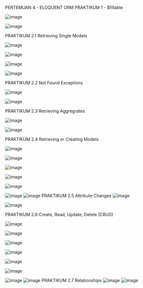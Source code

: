 PERTEMUAN 4 - ELOQUENT ORM
PRAKTIKUM 1 - $fillable

![image](https://github.com/Pattricyasonnya/Pemrogramman-Web-Lanjut/assets/143475853/df709944-7b90-4726-8bf3-af948366eb99)

![image](https://github.com/Pattricyasonnya/Pemrogramman-Web-Lanjut/assets/143475853/798c2984-f0db-4d67-a08a-daed1f926e68)

PRAKTIKUM 2.1 Retrieving Single Models

![image](https://github.com/Pattricyasonnya/Pemrogramman-Web-Lanjut/assets/143475853/bfe5a801-7119-4c7c-af04-1b7811f8d9bf)

![image](https://github.com/Pattricyasonnya/Pemrogramman-Web-Lanjut/assets/143475853/5b02fcec-649a-4ccc-be0d-773f7a78a4cd)

![image](https://github.com/Pattricyasonnya/Pemrogramman-Web-Lanjut/assets/143475853/00dd4449-a28c-4c8b-9643-7f943a224232)

![image](https://github.com/Pattricyasonnya/Pemrogramman-Web-Lanjut/assets/143475853/34f14dd1-3d0a-431b-a4b8-946e76cc2f78)

PRAKTIKUM 2.2 Not Found Exceptions

![image](https://github.com/Pattricyasonnya/Pemrogramman-Web-Lanjut/assets/143475853/be1abc3f-c53d-4182-a290-f6a55c1c45ed)

![image](https://github.com/Pattricyasonnya/Pemrogramman-Web-Lanjut/assets/143475853/a912058f-0af4-4334-b7f0-56ac7f233b3c)

PRAKTIKUM 2.3 Retrieving Aggregrates

![image](https://github.com/Pattricyasonnya/Pemrogramman-Web-Lanjut/assets/143475853/9f3acbb8-3304-4dbf-ba70-668fa103d4fc)

![image](https://github.com/Pattricyasonnya/Pemrogramman-Web-Lanjut/assets/143475853/5179067c-55c6-4a6d-995f-9901300e468e)

PRAKTIKUM 2.4 Retrieving or Creating Models

![image](https://github.com/Pattricyasonnya/Pemrogramman-Web-Lanjut/assets/143475853/3636ce67-903f-422c-bb89-34cabaa50958)

![image](https://github.com/Pattricyasonnya/Pemrogramman-Web-Lanjut/assets/143475853/45a4fb0e-830b-47da-a596-24002d9d56ec)

![image](https://github.com/Pattricyasonnya/Pemrogramman-Web-Lanjut/assets/143475853/b2946d20-cbd5-4321-8ac0-2e0d9bee5396)

![image](https://github.com/Pattricyasonnya/Pemrogramman-Web-Lanjut/assets/143475853/9f51e5c3-5a03-4b79-9d9c-baf0aeb6f816)

![image](https://github.com/Pattricyasonnya/Pemrogramman-Web-Lanjut/assets/143475853/4af1e87d-223d-43fe-8594-55e5472d71c9)

![image](https://github.com/Pattricyasonnya/Pemrogramman-Web-Lanjut/assets/143475853/99ad79ce-beb5-47d9-b396-0a653ba0dc3a)
![image](https://github.com/Pattricyasonnya/Pemrogramman-Web-Lanjut/assets/143475853/e8fbf05a-845a-4dae-8fd0-2007b6d0dc91)
PRAKTIKUM 2.5 Attribute Changes
![image](https://github.com/Pattricyasonnya/Pemrogramman-Web-Lanjut/assets/143475853/62b77826-1957-413b-a781-6c567aa32ca6)

![image](https://github.com/Pattricyasonnya/Pemrogramman-Web-Lanjut/assets/143475853/0f5eb278-5c69-42ff-a0ad-38fa5429c6ab)

PRAKTIKUM 2.6 Create, Read, Update, Delete (CRUD)

![image](https://github.com/Pattricyasonnya/Pemrogramman-Web-Lanjut/assets/143475853/c3a5109b-810d-411c-96e9-f569b8b0518c)

![image](https://github.com/Pattricyasonnya/Pemrogramman-Web-Lanjut/assets/143475853/000aaa2a-0e39-4bf1-b0da-52ead71f931d)

![image](https://github.com/Pattricyasonnya/Pemrogramman-Web-Lanjut/assets/143475853/0ea8e295-49af-42af-91c9-3ae80d0329e0)

![image](https://github.com/Pattricyasonnya/Pemrogramman-Web-Lanjut/assets/143475853/81649935-5e04-485a-8554-3d60a0042220)

![image](https://github.com/Pattricyasonnya/Pemrogramman-Web-Lanjut/assets/143475853/731e5176-d786-4da8-aa45-7210ee313865)

![image](https://github.com/Pattricyasonnya/Pemrogramman-Web-Lanjut/assets/143475853/24d4501e-7743-4676-8910-2d7f7a7cc465)

![image](https://github.com/Pattricyasonnya/Pemrogramman-Web-Lanjut/assets/143475853/62a5e6a1-ddc5-4c78-bae5-66abdfdd83c4)
![image](https://github.com/Pattricyasonnya/Pemrogramman-Web-Lanjut/assets/143475853/e664cdae-47e9-47fb-bb8b-418671d7cdc2)
PRAKTIKUM 2.7 Relationships
![image](https://github.com/Pattricyasonnya/Pemrogramman-Web-Lanjut/assets/143475853/6c98c0bb-789b-4b82-917b-bfaa30d1bfcb)
![image](https://github.com/Pattricyasonnya/Pemrogramman-Web-Lanjut/assets/143475853/54d90ba3-064a-4eea-ac97-7e9de23035a2)
